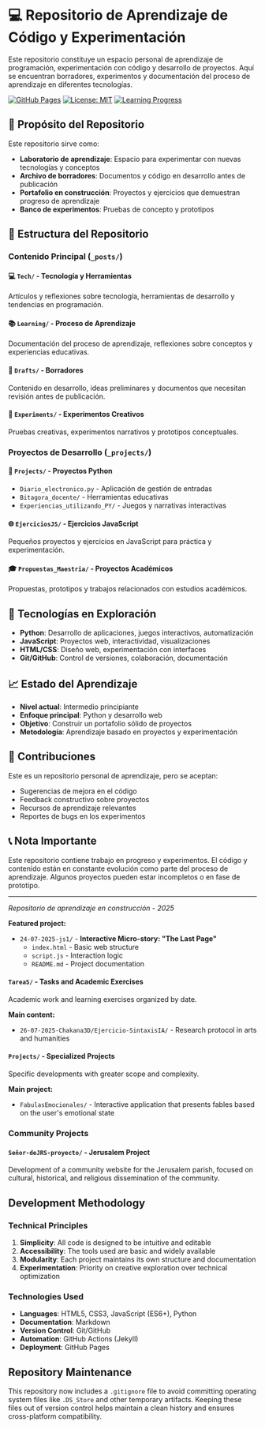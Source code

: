 # 💻 Repositorio de Aprendizaje de Código y Experimentación

Este repositorio constituye un espacio personal de aprendizaje de programación, experimentación con código y desarrollo de proyectos. Aquí se encuentran borradores, experimentos y documentación del proceso de aprendizaje en diferentes tecnologías.

[![GitHub Pages](https://img.shields.io/badge/GitHub%20Pages-active-brightgreen.svg)](https://marcos9309.github.io/Repositorio-de-entradas/)
[![License: MIT](https://img.shields.io/badge/License-MIT-blue.svg)](LICENSE)
[![Learning Progress](https://img.shields.io/badge/Learning-In%20Progress-yellow.svg)]()

## 🎯 Propósito del Repositorio

Este repositorio sirve como:

- **Laboratorio de aprendizaje**: Espacio para experimentar con nuevas tecnologías y conceptos
- **Archivo de borradores**: Documentos y código en desarrollo antes de publicación
- **Portafolio en construcción**: Proyectos y ejercicios que demuestran progreso de aprendizaje
- **Banco de experimentos**: Pruebas de concepto y prototipos

## 📁 Estructura del Repositorio

### Contenido Principal (`_posts/`)

#### 💻 `Tech/` - Tecnología y Herramientas
Artículos y reflexiones sobre tecnología, herramientas de desarrollo y tendencias en programación.

#### 📚 `Learning/` - Proceso de Aprendizaje  
Documentación del proceso de aprendizaje, reflexiones sobre conceptos y experiencias educativas.

#### 📝 `Drafts/` - Borradores
Contenido en desarrollo, ideas preliminares y documentos que necesitan revisión antes de publicación.

#### 🧪 `Experiments/` - Experimentos Creativos
Pruebas creativas, experimentos narrativos y prototipos conceptuales.

### Proyectos de Desarrollo (`_projects/`)

#### 🐍 `Projects/` - Proyectos Python
- `Diario_electronico.py` - Aplicación de gestión de entradas
- `Bitagora_docente/` - Herramientas educativas
- `Experiencias_utilizando_PY/` - Juegos y narrativas interactivas

#### 🌐 `EjerciciosJS/` - Ejercicios JavaScript
Pequeños proyectos y ejercicios en JavaScript para práctica y experimentación.

#### 🎓 `Propuestas_Maestria/` - Proyectos Académicos
Propuestas, prototipos y trabajos relacionados con estudios académicos.

## 🚀 Tecnologías en Exploración

- **Python**: Desarrollo de aplicaciones, juegos interactivos, automatización
- **JavaScript**: Proyectos web, interactividad, visualizaciones
- **HTML/CSS**: Diseño web, experimentación con interfaces
- **Git/GitHub**: Control de versiones, colaboración, documentación

## 📈 Estado del Aprendizaje

- **Nivel actual**: Intermedio principiante
- **Enfoque principal**: Python y desarrollo web
- **Objetivo**: Construir un portafolio sólido de proyectos
- **Metodología**: Aprendizaje basado en proyectos y experimentación

## 🤝 Contribuciones

Este es un repositorio personal de aprendizaje, pero se aceptan:
- Sugerencias de mejora en el código
- Feedback constructivo sobre proyectos
- Recursos de aprendizaje relevantes
- Reportes de bugs en los experimentos

## 📞 Nota Importante

Este repositorio contiene trabajo en progreso y experimentos. El código y contenido están en constante evolución como parte del proceso de aprendizaje. Algunos proyectos pueden estar incompletos o en fase de prototipo.

---

*Repositorio de aprendizaje en construcción - 2025*

**Featured project:**
- `24-07-2025-js1/` - **Interactive Micro-story: "The Last Page"**
  - `index.html` - Basic web structure
  - `script.js` - Interaction logic
  - `README.md` - Project documentation

#### `TareaS/` - Tasks and Academic Exercises
Academic work and learning exercises organized by date.

**Main content:**
- `26-07-2025-Chakana3D/Ejercicio-SintaxisIA/` - Research protocol in arts and humanities

#### `Projects/` - Specialized Projects
Specific developments with greater scope and complexity.

**Main project:**
- `FabulasEmocionales/` - Interactive application that presents fables based on the user's emotional state

### Community Projects

#### `Señor-deJRS-proyecto/` - Jerusalem Project
Development of a community website for the Jerusalem parish, focused on cultural, historical, and religious dissemination of the community.

## Development Methodology

### Technical Principles

1. **Simplicity**: All code is designed to be intuitive and editable
2. **Accessibility**: The tools used are basic and widely available
3. **Modularity**: Each project maintains its own structure and documentation
4. **Experimentation**: Priority on creative exploration over technical optimization

### Technologies Used

- **Languages**: HTML5, CSS3, JavaScript (ES6+), Python
- **Documentation**: Markdown
- **Version Control**: Git/GitHub
- **Automation**: GitHub Actions (Jekyll)
- **Deployment**: GitHub Pages

## Repository Maintenance

This repository now includes a `.gitignore` file to avoid committing operating system files like `.DS_Store` and other temporary artifacts. Keeping these files out of version control helps maintain a clean history and ensures cross-platform compatibility.

